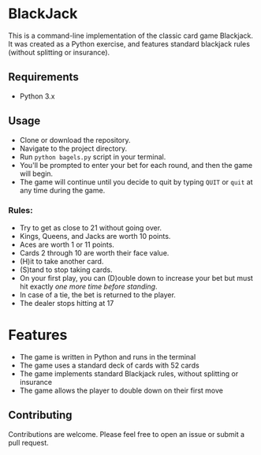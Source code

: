 # BlackJack

This is a command-line implementation of the classic card game Blackjack. It was created as a Python exercise, and features standard blackjack rules (without splitting or insurance).

## Requirements

-   Python 3.x

## Usage

-   Clone or download the repository.
-   Navigate to the project directory.
-   Run `python bagels.py` script in your terminal.
-   You'll be prompted to enter your bet for each round, and then the game will begin.
-   The game will continue until you decide to quit by typing `QUIT` or `quit` at any time during the game.

### Rules:

-   Try to get as close to 21 without going over.
-   Kings, Queens, and Jacks are worth 10 points.
-   Aces are worth 1 or 11 points.
-   Cards 2 through 10 are worth their face value.
-   (H)it to take another card.
-   (S)tand to stop taking cards.
-   On your first play, you can (D)ouble down to increase your bet but must hit exactly _one more time before standing_.
-   In case of a tie, the bet is returned to the player.
-   The dealer stops hitting at 17

# Features

-   The game is written in Python and runs in the terminal
-   The game uses a standard deck of cards with 52 cards
-   The game implements standard Blackjack rules, without splitting or insurance
-   The game allows the player to double down on their first move

## Contributing

Contributions are welcome. Please feel free to open an issue or submit a pull request.
